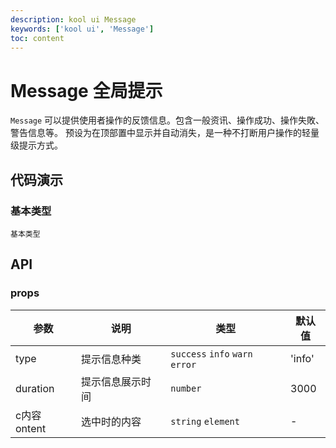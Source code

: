```yaml
---
description: kool ui Message
keywords: ['kool ui', 'Message']
toc: content
---
```


# Message 全局提示

`Message` 可以提供使用者操作的反馈信息。包含一般资讯、操作成功、操作失敗、警告信息等。 预设为在顶部置中显示并自动消失，是一种不打断用户操作的轻量级提示方式。

## 代码演示

### 基本类型

<code src="./demo/MessageDemo.tsx">基本类型</code>

## API

### props

| 参数        | 说明             | 类型                            | 默认值 |
| ----------- | ---------------- | ------------------------------- | ------ |
| type        | 提示信息种类     | `success` `info` `warn` `error` | 'info' |
| duration    | 提示信息展示时间 | `number`                        | 3000   |
| c内容ontent | 选中时的内容     | `string` `element`              | -      |
